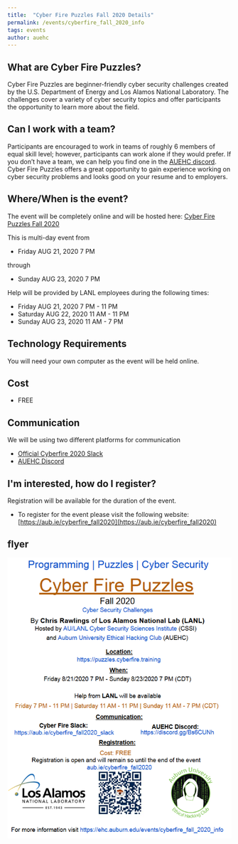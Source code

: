 ```yaml
---
title:  "Cyber Fire Puzzles Fall 2020 Details"
permalink: /events/cyberfire_fall_2020_info
tags: events
author: auehc
---
```


## What are Cyber Fire Puzzles?
Cyber Fire Puzzles are beginner-friendly cyber security challenges created by the U.S. Department of Energy and Los Alamos National
Laboratory. The challenges cover a variety of cyber security topics and offer participants the opportunity to learn more about the field.

## Can I work with a team?
Participants are encouraged to work in teams of roughly 6 members of equal skill level; however, participants can work alone if they would prefer.
If you don’t have a team, we can help you find one in the [AUEHC discord](https://discord.gg/Bs6CUNh).
Cyber Fire Puzzles offers a great opportunity to gain experience working on cyber security problems and looks good on your resume and to employers.

## Where/When is the event?
The event will be completely online and will be hosted here: [Cyber Fire Puzzles Fall 2020](https://puzzles.cyberfire.training)

This is multi-day event from 
* Friday AUG 21, 2020 7 PM

through

* Sunday AUG 23, 2020 7 PM

Help will be provided by LANL employees during the following times:
* Friday AUG 21, 2020 7 PM - 11 PM
* Saturday AUG 22, 2020 11 AM - 11 PM
* Sunday AUG 23, 2020 11 AM - 7 PM

## Technology Requirements
You will need your own computer as the event will be held online.

## Cost
* FREE

## Communication
We will be using two different platforms for communication
* [Official Cyberfire 2020 Slack](https://aub.ie/cyberfire_fall2020_slack)
* [AUEHC Discord](https://discord.gg/Bs6CUNh)

## I'm interested, how do I register?
Registration will be available for the duration of the event.
* To register for the event please visit the following website: [https://aub.ie/cyberfire_fall2020](https://aub.ie/cyberfire_fall2020)

## flyer
<img src="/assets/cyberfire/cyberfire_fall2020_flyer.png" >